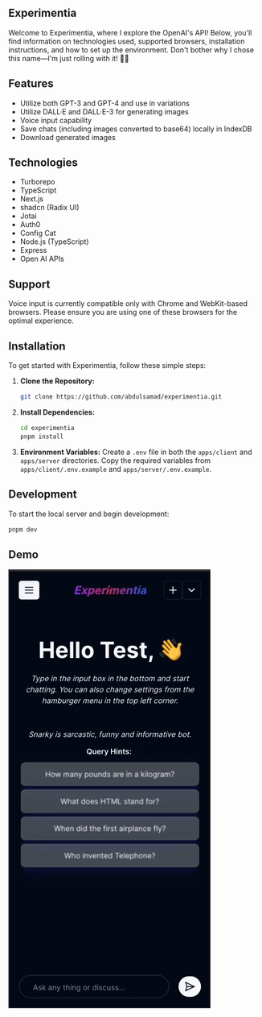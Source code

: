 ## Experimentia

Welcome to Experimentia, where I explore the OpenAI's API! Below, you'll find information on technologies used, supported browsers, installation instructions, and how to set up the environment. Don't bother why I chose this name—I'm just rolling with it! 🤷‍♂️

## Features

- Utilize both GPT-3 and GPT-4 and use in variations
- Utilize DALL·E and DALL·E-3 for generating images
- Voice input capability
- Save chats (including images converted to base64) locally in IndexDB
- Download generated images

## Technologies

- Turborepo
- TypeScript
- Next.js
- shadcn (Radix UI)
- Jotai
- Auth0
- Config Cat
- Node.js (TypeScript)
- Express
- Open AI APIs

## Support

Voice input is currently compatible only with Chrome and WebKit-based browsers. Please ensure you are using one of these browsers for the optimal experience.

## Installation

To get started with Experimentia, follow these simple steps:

1. **Clone the Repository:**

   ```bash
   git clone https://github.com/abdulsamad/experimentia.git
   ```

2. **Install Dependencies:**

   ```bash
   cd experimentia
   pnpm install
   ```

3. **Environment Variables:**
   Create a `.env` file in both the `apps/client` and `apps/server` directories. Copy the required variables from `apps/client/.env.example` and `apps/server/.env.example`.

## Development

To start the local server and begin development:

```bash
pnpm dev
```

## Demo

![Experimentia Demo](readme/demo.gif)